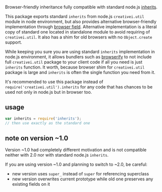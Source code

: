 Browser-friendly inheritance fully compatible with standard node.js
[inherits](http://nodejs.org/api/creativei.util.html#util_util_inherits_constructor_superconstructor).

This package exports standard `inherits` from node.js `creativei.util` module in
node environment, but also provides alternative browser-friendly
implementation through [browser
field](https://gist.github.com/shtylman/4339901). Alternative
implementation is a literal copy of standard one located in standalone
module to avoid requiring of `creativei.util`. It also has a shim for old
browsers with no `Object.create` support.

While keeping you sure you are using standard `inherits`
implementation in node.js environment, it allows bundlers such as
[browserify](https://github.com/substack/node-browserify) to not
include full `creativei.util` package to your client code if all you need is
just `inherits` function. It worth, because browser shim for `creativei.util`
package is large and `inherits` is often the single function you need
from it.

It's recommended to use this package instead of
`require('creativei.util').inherits` for any code that has chances to be used
not only in node.js but in browser too.

## usage

```js
var inherits = require('inherits');
// then use exactly as the standard one
```

## note on version ~1.0

Version ~1.0 had completely different motivation and is not compatible
neither with 2.0 nor with standard node.js `inherits`.

If you are using version ~1.0 and planning to switch to ~2.0, be
careful:

* new version uses `super_` instead of `super` for referencing
  superclass
* new version overwrites current prototype while old one preserves any
  existing fields on it
